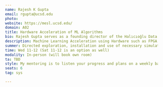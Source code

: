```yaml
---
name: Rajesh K Gupta
email: rgupta@ucsd.edu
photo: 
website: https://mesl.ucsd.edu/
domain: A02
title: Hardware Acceleration of ML Algorithms
bio: Rajesh Gupta serves as a founding director of the Halıcıoğlu Data Science Institute and as a distinguished professor of Computer Science and Engineering at UC San Diego. His research is in embedded and cyber-physical systems with a focus on sensor data organization and its use in optimization and analytics. Prof. Gupta holds Qualcomm Endowed Chair in Embedded Microsystems at UC San Diego and INRIA International Chair at the French international research institute in Rennes, Bretagne Atlantique. He is a Fellow of the IEEE, the ACM and the American Association for the Advancement of Science (AAAS).
description: Machine Learning Acceleration using Hardware such as FPGA refers to design and implementation of hardware blocks that are useful in either acceleration of application codes (such as manipulation of graph neural networks) or in acceleration of architectural mechanisms (such as prefetches, memory assists etc). In this project you will explore use of architectural mechanics that substantially speedup the selected ML codes.
summer: Directed exploration, installation and use of necessary simulation tools for basic microarchitectures.
time: Wed 11-12 (Sat 11-12 is an option as well)
modality: In-person (will book own room)
ta: TBD
style: My mentoring is to listen your progress and plans on a weekly basis and lead you to think through alternatives.
seats: 6
tag: sys

---
```

